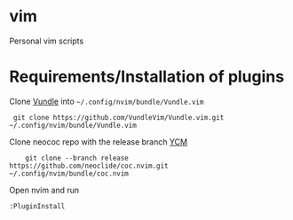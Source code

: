 # vim
Personal vim scripts

# Requirements/Installation of plugins

Clone
[Vundle](https://github.com/VundleVim/Vundle.vim)
into `~/.config/nvim/bundle/Vundle.vim`

	 git clone https://github.com/VundleVim/Vundle.vim.git ~/.config/nvim/bundle/Vundle.vim

Clone neococ repo with the release branch
[YCM](https://github.com/neoclide/coc.nvim)

		git clone --branch release https://github.com/neoclide/coc.nvim.git ~/.config/nvim/bundle/coc.nvim


Open nvim and run

	:PluginInstall


